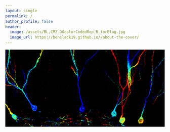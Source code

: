 ```yaml
---
layout: single
permalink: / 
author_profile: false
header:
  image: /assets/BL,CMZ_DGcolorCodedRep_B_forBlog.jpg
  image_url: https://benslack19.github.io//about-the-cover/
---
```


<p align="center">
  <a href="https://benslack19.github.io//about-the-cover/">
  <img src="/assets/BL,CMZ_DGcolorCodedRep_B_forBlog.jpg" alt="BL,CMZ"/>
  </a>
</p>